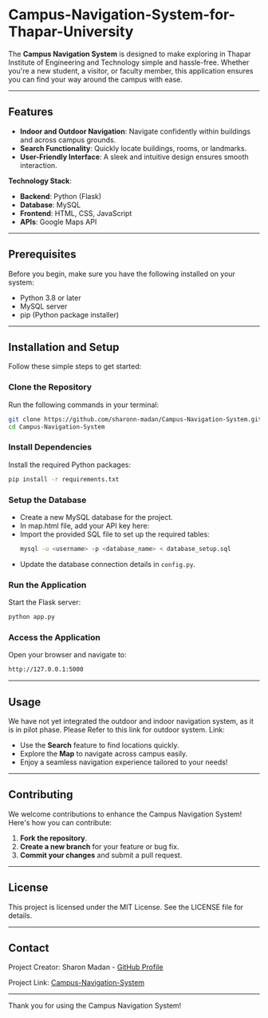 # Campus-Navigation-System-for-Thapar-University

The **Campus Navigation System** is designed to make exploring in Thapar Institute of Engineering and Technology simple and hassle-free. Whether you're a new student, a visitor, or faculty member, this application ensures you can find your way around the campus with ease. 

---

## Features
- **Indoor and Outdoor Navigation**: Navigate confidently within buildings and across campus grounds.
- **Search Functionality**: Quickly locate buildings, rooms, or landmarks.
- **User-Friendly Interface**: A sleek and intuitive design ensures smooth interaction.

**Technology Stack**:
- **Backend**: Python (Flask)
- **Database**: MySQL
- **Frontend**: HTML, CSS, JavaScript
- **APIs**: Google Maps API

---

## Prerequisites
Before you begin, make sure you have the following installed on your system:
- Python 3.8 or later
- MySQL server
- pip (Python package installer)

---

## Installation and Setup
Follow these simple steps to get started:

### Clone the Repository
Run the following commands in your terminal:
```bash
git clone https://github.com/sharonn-madan/Campus-Navigation-System.git
cd Campus-Navigation-System
```

### Install Dependencies
Install the required Python packages:
```bash
pip install -r requirements.txt
```

### Setup the Database
- Create a new MySQL database for the project.
- In map.html file, add your API key here:
  <script src="https://maps.googleapis.com/maps/api/js?key=YOUR_SECRETKEY_HERE&libraries=places"></script>
- Import the provided SQL file to set up the required tables:
  ```bash
  mysql -u <username> -p <database_name> < database_setup.sql
  ```
- Update the database connection details in `config.py`.

### Run the Application
Start the Flask server:
```bash
python app.py
```

### Access the Application
Open your browser and navigate to:
```bash
http://127.0.0.1:5000
```

---

## Usage
We have not yet integrated the outdoor and indoor navigation system, as it is in pilot phase. Please Refer to this link for outdoor system.
Link:
- Use the **Search** feature to find locations quickly.
- Explore the **Map** to navigate across campus easily.
- Enjoy a seamless navigation experience tailored to your needs!

---

## Contributing
We welcome contributions to enhance the Campus Navigation System! Here's how you can contribute:
1. **Fork the repository**.
2. **Create a new branch** for your feature or bug fix.
3. **Commit your changes** and submit a pull request.

---

## License
This project is licensed under the MIT License. See the LICENSE file for details.

---

## Contact

Project Creator: Sharon Madan - [GitHub Profile](https://github.com/sharonn-madan)

Project Link: [Campus-Navigation-System](https://github.com/sharonn-madan/Campus-Navigation-System)

---

Thank you for using the Campus Navigation System! 

